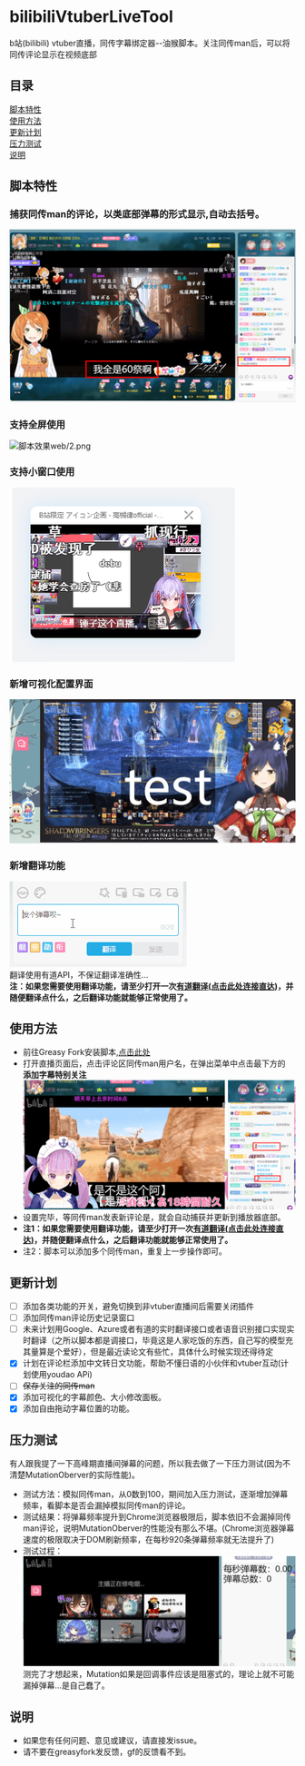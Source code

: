 # bilibiliVtuberLiveTool
b站(bilibili) vtuber直播，同传字幕绑定器--油猴脚本。关注同传man后，可以将同传评论显示在视频底部

## 目录
[脚本特性](#脚本特性)  
[使用方法](#使用方法)  
[更新计划](#更新计划)   
[压力测试](#压力测试)   
[说明](#说明)  

## 脚本特性
### 捕获同传man的评论，以类底部弹幕的形式显示,自动去括号。
![脚本效果web/1.png](web/1.png) 
### 支持全屏使用
![脚本效果web/2.png](web/2.gif)
### 支持小窗口使用
![bilibli小窗口](web/8.png)
### 新增可视化配置界面
![配置面板](web/6.gif)
### 新增翻译功能  
![翻译](web/7.gif)  
翻译使用有道API，不保证翻译准确性...  
**注：如果您需要使用翻译功能，请至少打开一次[有道翻译(点击此处连接直达)](http://fanyi.youdao.com/?keyfrom=dict2.index)，并随便翻译点什么，之后翻译功能就能够正常使用了。**

## 使用方法
* 前往Greasy Fork安装脚本,[点击此处](https://greasyfork.org/zh-CN/scripts/398879-b%E7%AB%99vtuber%E7%9B%B4%E6%92%AD%E5%90%8C%E4%BC%A0%E8%AF%84%E8%AE%BA%E8%BD%AC%E5%AD%97%E5%B9%95)
* 打开直播页面后，点击评论区同传man用户名，在弹出菜单中点击最下方的 **添加字幕特别关注**  
![添加关注方法web/4.png](web/4.png)  
* 设置完毕，等同传man发表新评论是，就会自动捕获并更新到播放器底部。
* **注1：如果您需要使用翻译功能，请至少打开一次[有道翻译(点击此处连接直达)](http://fanyi.youdao.com/?keyfrom=dict2.index)，并随便翻译点什么，之后翻译功能就能够正常使用了。**
* 注2：脚本可以添加多个同传man，重复上一步操作即可。


 ## 更新计划
- [ ] 添加各类功能的开关，避免切换到非vtuber直播间后需要关闭插件
- [ ] 添加同传man评论历史记录窗口
- [ ] 未来计划用Google、Azure或者有道的实时翻译接口或者语音识别接口实现实时翻译（之所以脚本都是调接口，毕竟这是人家吃饭的东西，自己写的模型充其量算是个爱好），但是最近读论文有些忙，具体什么时候实现还得待定
- [x] 计划在评论栏添加中文转日文功能，帮助不懂日语的小伙伴和vtuber互动(计划使用youdao APi)
- [ ] ~~保存关注的同传man~~
- [x] 添加可视化的字幕颜色、大小修改面板。
- [x] 添加自由拖动字幕位置的功能。
 ## 压力测试
 有人跟我提了一下高峰期直播间弹幕的问题，所以我去做了一下压力测试(因为不清楚MutationOberver的实际性能)。
 * 测试方法：模拟同传man，从0数到100，期间加入压力测试，逐渐增加弹幕频率，看脚本是否会漏掉模拟同传man的评论。
 * 测试结果：将弹幕频率提升到Chrome浏览器极限后，脚本依旧不会漏掉同传man评论，说明MutationOberver的性能没有那么不堪。(Chrome浏览器弹幕速度的极限取决于DOM刷新频率，在每秒920条弹幕频率就无法提升了)
 * 测试过程：![100秒压力测试](web/press.gif)  
 测完了才想起来，Mutation如果是回调事件应该是阻塞式的，理论上就不可能漏掉弹幕...是自己蠢了。
 ## 说明
* 如果您有任何问题、意见或建议，请直接发issue。  
* 请不要在greasyfork发反馈，gf的反馈看不到。
